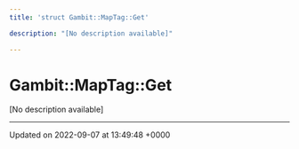 ```yaml
---
title: 'struct Gambit::MapTag::Get'

description: "[No description available]"

---
```


# Gambit::MapTag::Get





[No description available]

-------------------------------

Updated on 2022-09-07 at 13:49:48 +0000